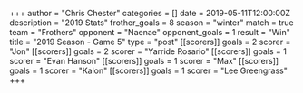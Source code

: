 +++
author = "Chris Chester"
categories = []
date = 2019-05-11T12:00:00Z
description = "2019 Stats"
frother_goals = 8
season = "winter"
match = true
team = "Frothers"
opponent = "Naenae"
opponent_goals = 1
result = "Win"
title = "2019 Season - Game 5"
type = "post"
[[scorers]]
goals = 2
scorer = "Jon"
[[scorers]]
goals = 2
scorer = "Yarride Rosario"
[[scorers]]
goals = 1
scorer = "Evan Hanson"
[[scorers]]
goals = 1
scorer = "Max"
[[scorers]]
goals = 1
scorer = "Kalon"
[[scorers]]
goals = 1
scorer = "Lee Greengrass"
+++